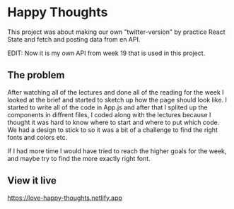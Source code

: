 # Happy Thoughts

This project was about making our own "twitter-version" by practice React State and fetch and posting data from en API.

EDIT: Now it is my own API from week 19 that is used in this project.

## The problem

After watching all of the lectures and done all of the reading for the week I looked at the brief and started to sketch up how the page should look like. I started to write all of the code in App.js and after that I splited up the components in diffrent files, I coded along with the lectures because I thought it was hard to know where to start and where to put which code. We had a design to stick to so it was a bit of a challenge to find the right fonts and colors etc.

If I had more time I would have tried to reach the higher goals for the week, and maybe try to find the more exactly right font.

## View it live

https://love-happy-thoughts.netlify.app

